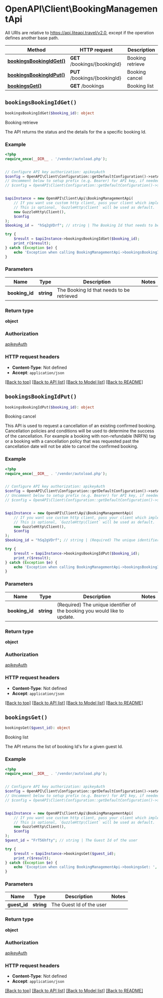 # OpenAPI\Client\BookingManagementApi

All URIs are relative to https://api.liteapi.travel/v2.0, except if the operation defines another base path.

| Method | HTTP request | Description |
| ------------- | ------------- | ------------- |
| [**bookingsBookingIdGet()**](BookingManagementApi.md#bookingsBookingIdGet) | **GET** /bookings/{bookingId} | Booking retrieve |
| [**bookingsBookingIdPut()**](BookingManagementApi.md#bookingsBookingIdPut) | **PUT** /bookings/{bookingId} | Booking cancel |
| [**bookingsGet()**](BookingManagementApi.md#bookingsGet) | **GET** /bookings | Booking list |


## `bookingsBookingIdGet()`

```php
bookingsBookingIdGet($booking_id): object
```

Booking retrieve

The API returns the status and the details for the a specific booking Id.

### Example

```php
<?php
require_once(__DIR__ . '/vendor/autoload.php');


// Configure API key authorization: apikeyAuth
$config = OpenAPI\Client\Configuration::getDefaultConfiguration()->setApiKey('X-API-Key', 'YOUR_API_KEY');
// Uncomment below to setup prefix (e.g. Bearer) for API key, if needed
// $config = OpenAPI\Client\Configuration::getDefaultConfiguration()->setApiKeyPrefix('X-API-Key', 'Bearer');


$apiInstance = new OpenAPI\Client\Api\BookingManagementApi(
    // If you want use custom http client, pass your client which implements `GuzzleHttp\ClientInterface`.
    // This is optional, `GuzzleHttp\Client` will be used as default.
    new GuzzleHttp\Client(),
    $config
);
$booking_id =  "hSq2gVDrf"; // string | The Booking Id that needs to be retrieved

try {
    $result = $apiInstance->bookingsBookingIdGet($booking_id);
    print_r($result);
} catch (Exception $e) {
    echo 'Exception when calling BookingManagementApi->bookingsBookingIdGet: ', $e->getMessage(), PHP_EOL;
}
```

### Parameters

| Name | Type | Description  | Notes |
| ------------- | ------------- | ------------- | ------------- |
| **booking_id** | **string**| The Booking Id that needs to be retrieved | |

### Return type

**object**

### Authorization

[apikeyAuth](../../README.md#apikeyAuth)

### HTTP request headers

- **Content-Type**: Not defined
- **Accept**: `application/json`

[[Back to top]](#) [[Back to API list]](../../README.md#endpoints)
[[Back to Model list]](../../README.md#models)
[[Back to README]](../../README.md)

## `bookingsBookingIdPut()`

```php
bookingsBookingIdPut($booking_id): object
```

Booking cancel

<!-- theme: danger --> This API is used to request a cancellation of an existing confirmed booking. Cancellation policies and conditions will be used to determine the success of the cancellation. For example a booking with non-refundable (NRFN) tag or a booking with a cancellation policy that was requested past the cancellation date will not be able to cancel the confirmed booking.

### Example

```php
<?php
require_once(__DIR__ . '/vendor/autoload.php');


// Configure API key authorization: apikeyAuth
$config = OpenAPI\Client\Configuration::getDefaultConfiguration()->setApiKey('X-API-Key', 'YOUR_API_KEY');
// Uncomment below to setup prefix (e.g. Bearer) for API key, if needed
// $config = OpenAPI\Client\Configuration::getDefaultConfiguration()->setApiKeyPrefix('X-API-Key', 'Bearer');


$apiInstance = new OpenAPI\Client\Api\BookingManagementApi(
    // If you want use custom http client, pass your client which implements `GuzzleHttp\ClientInterface`.
    // This is optional, `GuzzleHttp\Client` will be used as default.
    new GuzzleHttp\Client(),
    $config
);
$booking_id = "hSq2gVDrf"; // string | (Required) The unique identifier of the booking you would like to update.

try {
    $result = $apiInstance->bookingsBookingIdPut($booking_id);
    print_r($result);
} catch (Exception $e) {
    echo 'Exception when calling BookingManagementApi->bookingsBookingIdPut: ', $e->getMessage(), PHP_EOL;
}
```

### Parameters

| Name | Type | Description  | Notes |
| ------------- | ------------- | ------------- | ------------- |
| **booking_id** | **string**| (Required) The unique identifier of the booking you would like to update. | |

### Return type

**object**

### Authorization

[apikeyAuth](../../README.md#apikeyAuth)

### HTTP request headers

- **Content-Type**: Not defined
- **Accept**: `application/json`

[[Back to top]](#) [[Back to API list]](../../README.md#endpoints)
[[Back to Model list]](../../README.md#models)
[[Back to README]](../../README.md)

## `bookingsGet()`

```php
bookingsGet($guest_id): object
```

Booking list

The API returns the list of booking Id's for a given guest Id.

### Example

```php
<?php
require_once(__DIR__ . '/vendor/autoload.php');


// Configure API key authorization: apikeyAuth
$config = OpenAPI\Client\Configuration::getDefaultConfiguration()->setApiKey('X-API-Key', 'YOUR_API_KEY');
// Uncomment below to setup prefix (e.g. Bearer) for API key, if needed
// $config = OpenAPI\Client\Configuration::getDefaultConfiguration()->setApiKeyPrefix('X-API-Key', 'Bearer');


$apiInstance = new OpenAPI\Client\Api\BookingManagementApi(
    // If you want use custom http client, pass your client which implements `GuzzleHttp\ClientInterface`.
    // This is optional, `GuzzleHttp\Client` will be used as default.
    new GuzzleHttp\Client(),
    $config
);
$guest_id = "FrT56hfty"; // string | The Guest Id of the user

try {
    $result = $apiInstance->bookingsGet($guest_id);
    print_r($result);
} catch (Exception $e) {
    echo 'Exception when calling BookingManagementApi->bookingsGet: ', $e->getMessage(), PHP_EOL;
}
```

### Parameters

| Name | Type | Description  | Notes |
| ------------- | ------------- | ------------- | ------------- |
| **guest_id** | **string**| The Guest Id of the user | |

### Return type

**object**

### Authorization

[apikeyAuth](../../README.md#apikeyAuth)

### HTTP request headers

- **Content-Type**: Not defined
- **Accept**: `application/json`

[[Back to top]](#) [[Back to API list]](../../README.md#endpoints)
[[Back to Model list]](../../README.md#models)
[[Back to README]](../../README.md)
